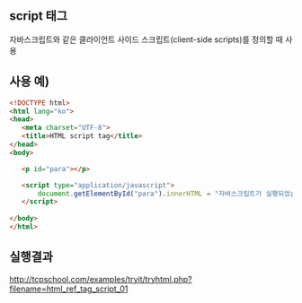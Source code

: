 script 태그
------------------------------------------

 자바스크립트와 같은 클라이언트 사이드 스크립트(client-side scripts)를 정의할 때 사용
 
 사용 예)
 ------------------
 ```html
<!DOCTYPE html>
<html lang="ko">
<head>
	<meta charset="UTF-8">
    <title>HTML script tag</title>
</head>
<body>

    <p id="para"></p>

    <script type="application/javascript">
        document.getElementById("para").innerHTML = "자바스크립트가 실행되었습니다.!";
    </script>
	
</body>
</html>
```
실행결과
----------------------
http://tcpschool.com/examples/tryit/tryhtml.php?filename=html_ref_tag_script_01
